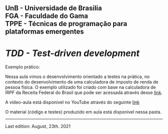 UnB - Universidade de Brasilia  
FGA - Faculdade do Gama  
TPPE - Técnicas de programação para plataformas emergentes  
--------------------------------------------------------------------------------

# _TDD - Test-driven development_

Exemplo prático: 

Nessa aula vimos o desenvolvimento orientado a testes na prática, no contexto do
desenvolvimento de uma calculadora de imposto de renda de pessoa física. O
exemplo utilizado foi criado com base na calculadora de IRPF da Receita Federal
do Brasil que pode ser acessada através desse [link][calculadoraIRPF].

A vídeo-aula está disponível no YouTube através do seguinte [link][videoaula]

O material (código e testes) produzido em aula está disponível nessa pasta.


--------------------------------------------------------------------------------
Last edition: August, 23th. 2021

[exemplopratico]: https://www.youtube.com/watch?v=v4ty7XCFRQ8
[calculadoraIRPF]: http://www26.receita.fazenda.gov.br/irpfsimulaliq/private/pages/simuladoraliquota.jsf
[videoaula]: https://www.youtube.com/watch?v=v4ty7XCFRQ8

